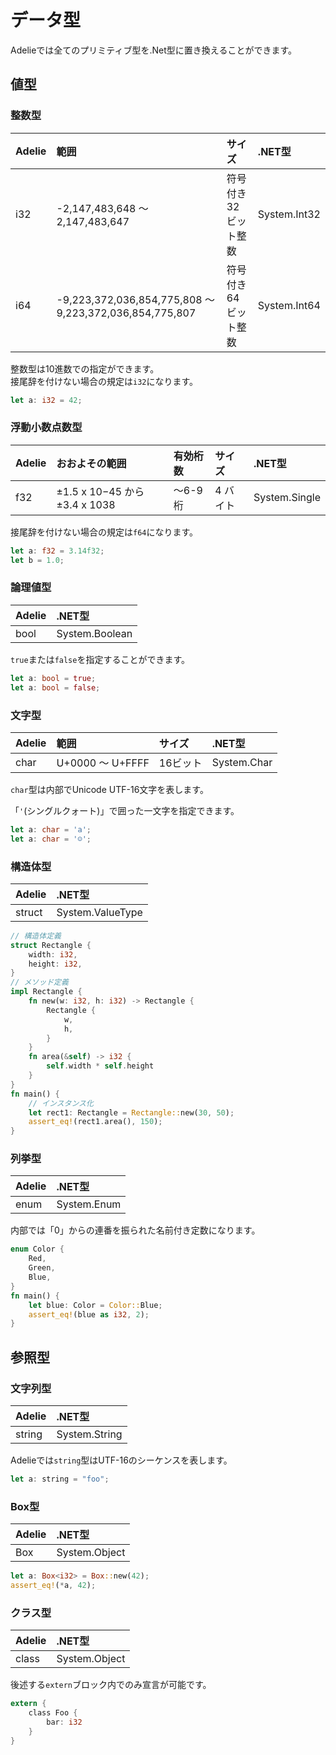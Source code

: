# データ型

Adelieでは全てのプリミティブ型を.Net型に置き換えることができます。

## 値型

### 整数型

| Adelie | 範囲                                                    | サイズ               | .NET型       |
| :----- | :------------------------------------------------------ | :------------------- | :----------- |
| i32    | -2,147,483,648 ～ 2,147,483,647                         | 符号付き32ビット整数 | System.Int32 |
| i64    | -9,223,372,036,854,775,808 ～ 9,223,372,036,854,775,807 | 符号付き64ビット整数 | System.Int64 |

整数型は10進数での指定ができます。  
接尾辞を付けない場合の規定は`i32`になります。

```rust
let a: i32 = 42;
```

### 浮動小数点数型

| Adelie | おおよその範囲                  | 有効桁数 | サイズ   | .NET型        |
| :----- | :------------------------------ | :------- | :------- | :------------ |
| f32    | ±1.5 x 10−45 から ±3.4 x 1038 | ～6-9 桁 | 4 バイト | System.Single |

接尾辞を付けない場合の規定は`f64`になります。

```rust
let a: f32 = 3.14f32;
let b = 1.0;
```

### 論理値型

| Adelie | .NET型         |
| :----- | :------------- |
| bool   | System.Boolean |

`true`または`false`を指定することができます。

```rust
let a: bool = true;
let a: bool = false;
```

### 文字型

| Adelie | 範囲             | サイズ   | .NET型         |
| :----- | :--------------- | :------- | :------------- |
| char   | U+0000 ～ U+FFFF | 16ビット | System.Char    |

`char`型は内部でUnicode UTF-16文字を表します。

「`'`(シングルクォート)」で囲った一文字を指定できます。

```rust
let a: char = 'a';
let a: char = '☺';
```

### 構造体型

| Adelie | .NET型           |
| :----- | :--------------- |
| struct | System.ValueType |

```rust
// 構造体定義
struct Rectangle {
    width: i32,
    height: i32,
}
// メソッド定義
impl Rectangle {
    fn new(w: i32, h: i32) -> Rectangle {
        Rectangle {
            w,
            h,
        }
    }
    fn area(&self) -> i32 {
        self.width * self.height
    }
}
fn main() {
    // インスタンス化
    let rect1: Rectangle = Rectangle::new(30, 50);
    assert_eq!(rect1.area(), 150);
}
```

### 列挙型

| Adelie | .NET型      |
| :----- | :---------- |
| enum   | System.Enum |

内部では「0」からの連番を振られた名前付き定数になります。

```rust
enum Color {
    Red,
    Green,
    Blue,
}
fn main() {
    let blue: Color = Color::Blue;
    assert_eq!(blue as i32, 2);
}
```

## 参照型

### 文字列型

| Adelie | .NET型        |
| :----- | :------------ |
| string | System.String |

Adelieでは`string`型はUTF-16のシーケンスを表します。

```rust
let a: string = "foo";
```

### Box型

| Adelie | .NET型        |
| :----- | :------------ |
| Box    | System.Object |

```rust
let a: Box<i32> = Box::new(42);
assert_eq!(*a, 42);
```

### クラス型

| Adelie | .NET型        |
| :----- | :------------ |
| class  | System.Object |

後述する`extern`ブロック内でのみ宣言が可能です。

```rust
extern {
    class Foo {
        bar: i32
    }
}
```

